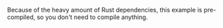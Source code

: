 Because of the heavy amount of Rust dependencies, this example is pre-compiled, so you don't need to compile anything.
